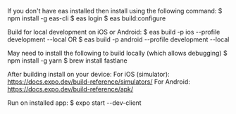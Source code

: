If you don't have eas installed then install using the following command:
$ npm install -g eas-cli
$ eas login
$ eas build:configure


Build for local development on iOS or Android:
$ eas build -p ios --profile development --local
OR
$ eas build -p android --profile development --local


May need to install the following to build locally (which allows debugging)
$ npm install -g yarn
$ brew install fastlane


After building install on your device:
For iOS (simulator): https://docs.expo.dev/build-reference/simulators/
For Android: https://docs.expo.dev/build-reference/apk/


Run on installed app:
$ expo start --dev-client
